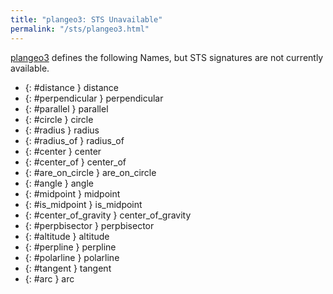 ```yaml
---
title: "plangeo3: STS Unavailable"
permalink: "/sts/plangeo3.html"
---
```






[plangeo3](/cd/plangeo3)
defines the following Names, but STS signatures are not currently available.


 *  {: #distance } distance
 *  {: #perpendicular } perpendicular
 *  {: #parallel } parallel
 *  {: #circle } circle
 *  {: #radius } radius
 *  {: #radius_of } radius_of
 *  {: #center } center
 *  {: #center_of } center_of
 *  {: #are_on_circle } are_on_circle
 *  {: #angle } angle
 *  {: #midpoint } midpoint
 *  {: #is_midpoint } is_midpoint
 *  {: #center_of_gravity } center_of_gravity
 *  {: #perpbisector } perpbisector
 *  {: #altitude } altitude
 *  {: #perpline } perpline
 *  {: #polarline } polarline
 *  {: #tangent } tangent
 *  {: #arc } arc